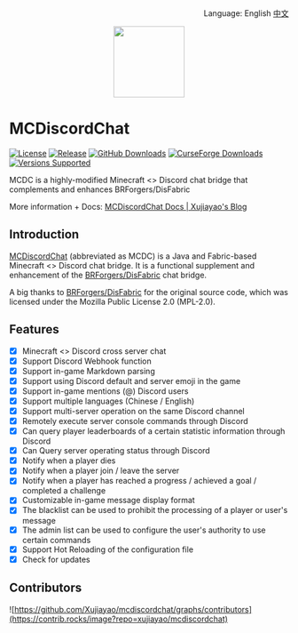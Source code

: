 <div align="right">
Language: English <a href="/README_CN.md">中文</a>
</div>

<p align="center">
<img width=128 src="https://cdn.jsdelivr.net/gh/Xujiayao/MCDiscordChat@master/src/main/resources/assets/mcdiscordchat/icon.png">
</p>

# MCDiscordChat

[![License](https://img.shields.io/github/license/xujiayao/MCDiscordChat)](https://github.com/Xujiayao/MCDiscordChat/blob/master/LICENSE)
[![Release](https://img.shields.io/github/v/release/xujiayao/MCDiscordChat)](https://github.com/Xujiayao/MCDiscordChat/releases)
[![GitHub Downloads](https://img.shields.io/github/downloads/xujiayao/MCDiscordChat/total)](https://github.com/Xujiayao/MCDiscordChat/releases)
[![CurseForge Downloads](https://cf.way2muchnoise.eu/full_mcdiscordchat_downloads.svg)](https://www.curseforge.com/minecraft/mc-mods/mcdiscordchat)
[![Versions Supported](https://cf.way2muchnoise.eu/versions/mcdiscordchat.svg)](https://www.curseforge.com/minecraft/mc-mods/mcdiscordchat)

MCDC is a highly-modified Minecraft <> Discord chat bridge that complements and enhances BRForgers/DisFabric

More information + Docs: [MCDiscordChat Docs | Xujiayao's Blog](https://blog.xujiayao.top/posts/4ba0a17a/)

## Introduction

[MCDiscordChat](https://www.curseforge.com/minecraft/mc-mods/mcdiscordchat) (abbreviated as MCDC) is a Java and Fabric-based Minecraft <> Discord chat bridge. It is a functional
supplement and enhancement of the [BRForgers/DisFabric](https://github.com/BRForgers/DisFabric) chat bridge.

A big thanks to [BRForgers/DisFabric](https://github.com/BRForgers/DisFabric) for the original source code, which was
licensed under the Mozilla Public License 2.0 (MPL-2.0).

## Features

- [x] Minecraft <> Discord cross server chat
- [x] Support Discord Webhook function
- [x] Support in-game Markdown parsing
- [x] Support using Discord default and server emoji in the game
- [x] Support in-game mentions (@) Discord users
- [x] Support multiple languages (Chinese / English)
- [x] Support multi-server operation on the same Discord channel
- [x] Remotely execute server console commands through Discord
- [x] Can query player leaderboards of a certain statistic information through Discord
- [x] Can Query server operating status through Discord
- [x] Notify when a player dies
- [x] Notify when a player join / leave the server
- [x] Notify when a player has reached a progress / achieved a goal / completed a challenge
- [x] Customizable in-game message display format
- [x] The blacklist can be used to prohibit the processing of a player or user's message
- [x] The admin list can be used to configure the user's authority to use certain commands
- [x] Support Hot Reloading of the configuration file
- [x] Check for updates

## Contributors

![https://github.com/Xujiayao/mcdiscordchat/graphs/contributors](https://contrib.rocks/image?repo=xujiayao/mcdiscordchat)